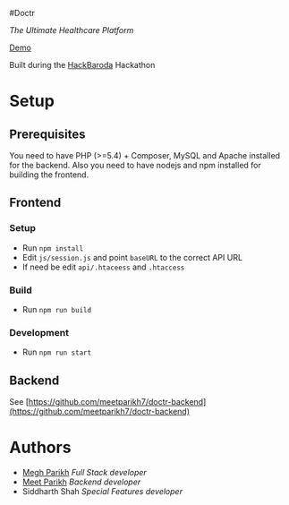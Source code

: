 #Doctr

*The Ultimate Healthcare Platform*

[Demo](https://doctr-meghprkh.rhcloud.com)

Built during the [HackBaroda](http://www.hackbaroda.in/) Hackathon

# Setup

## Prerequisites

You need to have PHP (>=5.4) + Composer, MySQL and Apache installed for the backend. Also you need to have nodejs and npm installed for building the frontend.

## Frontend

### Setup
- Run `npm install`
- Edit `js/session.js` and point `baseURL` to the correct API URL
- If need be edit `api/.htaceess` and `.htaccess`

### Build
- Run `npm run build`

### Development
- Run `npm run start`

## Backend
See [https://github.com/meetparikh7/doctr-backend](https://github.com/meetparikh7/doctr-backend)

# Authors
- [Megh Parikh](https://github.com/meghprkh/) *Full Stack developer*
- [Meet Parikh](https://github.com/meetparikh7/) *Backend developer*
- Siddharth Shah *Special Features developer*
